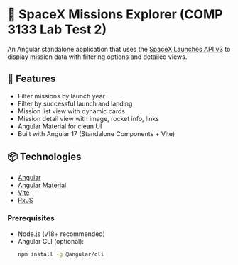 # 🚀 SpaceX Missions Explorer (COMP 3133 Lab Test 2)

An Angular standalone application that uses the [SpaceX Launches API v3](https://api.spacexdata.com/v3/launches) to display mission data with filtering options and detailed views.

## 🔧 Features

- Filter missions by launch year
- Filter by successful launch and landing
- Mission list view with dynamic cards
- Mission detail view with image, rocket info, links
- Angular Material for clean UI
- Built with Angular 17 (Standalone Components + Vite)



## 📦 Technologies

- [Angular](https://angular.io/)
- [Angular Material](https://material.angular.io/)
- [Vite](https://vitejs.dev/)
- [RxJS](https://rxjs.dev/)


### Prerequisites

- Node.js (v18+ recommended)
- Angular CLI (optional):  
  ```bash
  npm install -g @angular/cli
